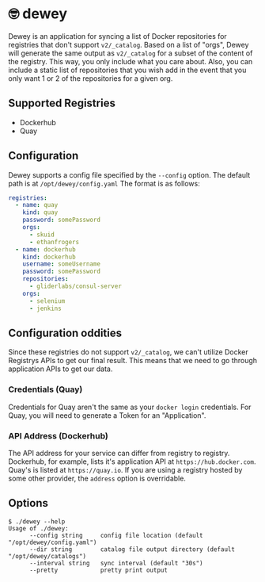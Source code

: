 # 🤓 dewey

Dewey is an application for syncing a list of Docker repositories for registries that don't support `v2/_catalog`. Based on a list of "orgs", Dewey will generate the same output as `v2/_catalog` for a subset of the content of the registry. This way, you only include what you care about. Also, you can include a static list of repositories that you wish add in the event that you only want 1 or 2 of the repositories for a given org.

## Supported Registries

* Dockerhub
* Quay

## Configuration

Dewey supports a config file specified by the `--config` option. The default path is at `/opt/dewey/config.yaml` The format is as follows:

```yaml
registries:
  - name: quay
    kind: quay
    password: somePassword
    orgs:
      - skuid
      - ethanfrogers
  - name: dockerhub
    kind: dockerhub
    username: someUsername
    password: somePassword
    repositories:
      - gliderlabs/consul-server            
    orgs:
      - selenium
      - jenkins
```

## Configuration oddities

Since these registries do not support `v2/_catalog`, we can't utilize Docker Registrys APIs to get our final result. This means that we need to go through application APIs to get our data.

### Credentials (Quay)

Credentials for Quay aren't the same as your `docker login` credentials. For Quay, you will need to generate a Token for an "Application".

### API Address (Dockerhub)

The API address for your service can differ from registry to registry. Dockerhub, for example, lists it's application API at `https://hub.docker.com`. Quay's is listed at `https://quay.io`. If you are using a registry hosted by some other provider, the `address` option is overridable.

## Options

```
$ ./dewey --help
Usage of ./dewey:
      --config string     config file location (default "/opt/dewey/config.yaml")
      --dir string        catalog file output directory (default "/opt/dewey/catalogs")
      --interval string   sync interval (default "30s")
      --pretty            pretty print output
```
